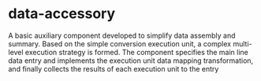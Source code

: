 # data-accessory
A basic auxiliary component developed to simplify data assembly and summary. Based on the simple conversion execution unit, a complex multi-level execution strategy is formed. The component specifies the main line data entry and implements the execution unit data mapping transformation, and finally collects the results of each execution unit to the entry

